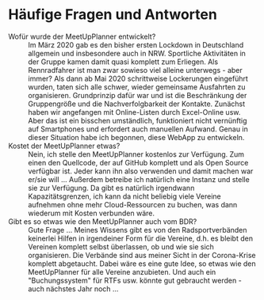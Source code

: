 # Häufige Fragen und Antworten

<dl>
  <dt>Wofür wurde der MeetUpPlanner entwickelt?</dt>
  <dd>
    Im März 2020 gab es den bisher ersten Lockdown in Deutschland allgemein und insbesondere auch in NRW. Sportliche Aktivitäten in der Gruppe kamen damit quasi komplett zum Erliegen. Als Rennradfahrer ist man zwar sowieso viel alleine unterwegs - aber immer? Als dann ab Mai 2020 schrittweise Lockerungen eingeführt wurden, taten sich alle schwer, wieder gemeinsame Ausfahrten zu organisieren. Grundprinzip dafür war und ist die Beschränkung der Gruppengröße und die Nachverfolgbarkeit der Kontakte. Zunächst haben wir angefangen mit Online-Listen durch Excel-Online usw. Aber das ist ein bisschen umständlich, funktioniert nicht vernünftig auf Smartphones und erfordert auch manuellen Aufwand. Genau in dieser Situation habe ich begonnen, diese WebApp zu entwickeln.
  </dd>
  
  <dt>Kostet der MeetUpPlanner etwas?</dt>
  <dd>
    Nein, ich stelle den MeetUpPlanner kostenlos zur Verfügung. Zum einen den Quellcode, der auf GitHub komplett und als Open Source verfügbar ist. Jeder kann ihn also verwenden und damit machen war er/sie will ... Außerdem betreibe ich natürlich eine Instanz und stelle sie zur Verfügung. Da gibt es natürlich irgendwann Kapazitätsgrenzen, ich kann da nicht beliebig viele Vereine aufnehmen ohne mehr Cloud-Ressourcen zu buchen, was dann wiederum mit Kosten verbunden wäre. 
  </dd>
  
  <dt>Gibt es so etwas wie den MeetUpPlanner auch vom BDR?</dt>
  <dd>
    Gute Frage ... Meines Wissens gibt es von den Radsportverbänden keinerlei Hilfen in irgendeiner Form für die Vereine, d.h. es bleibt den Vereinen komplett selbst überlassen, ob und wie sie sich organisieren. Die Verbände sind aus meiner Sicht in der Corona-Krise komplett abgetaucht. Dabei wäre es eine gute Idee, so etwas wie den MeetUpPlanner für alle Vereine anzubieten. Und auch ein "Buchungssystem" für RTFs usw. könnte gut gebraucht werden - auch nächstes Jahr noch ...
  </dd>
</dl>
